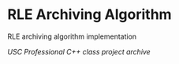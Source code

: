 # RLE Archiving Algorithm
RLE archiving algorithm implementation

*USC Professional C++ class project archive*
